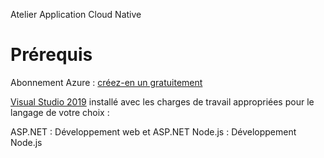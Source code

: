 Atelier Application Cloud Native 
# Prérequis

Abonnement Azure : [créez-en un gratuitement](https://azure.microsoft.com/fr-fr/free/)

[Visual Studio 2019](https://visualstudio.microsoft.com/fr/downloads/) installé avec les charges de travail appropriées pour le langage de votre choix :

ASP.NET : Développement web et ASP.NET
Node.js : Développement Node.js

